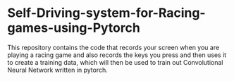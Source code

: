 # Self-Driving-system-for-Racing-games-using-Pytorch
This repository contains the code that records your screen when you are playing a racing game and also records the keys you press and then uses it to create a training data, which will then be used to train out Convolutional Neural Network written in pytorch.
